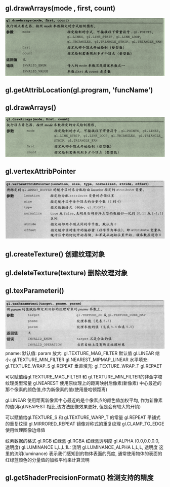 ## gl.drawArrays(mode , first, count)
![](WebGL-Programming-Guide/images/img_2.png)
## gl.getAttribLocation(gl.program, 'funcName')

## gl.drawArrays()
![](WebGL-Programming-Guide/images/img_5.png)

## gl.vertexAttribPointer
![](WebGL-Programming-Guide/images/img_6.png)

## gl.createTexture() 创建纹理对象
## gl.deleteTexture(texture) 删除纹理对象


## gl.texParameteri()
![](WebGL-Programming-Guide/images/img_7.png)
pname: 默认值: param
放大: gl.TEXTURE_MAG_FILTER 默认值  gl.LINEAR
缩小: gl.TEXTURE_MIN_FILTER        gl.NEAREST_MIPMAP_LINEAR
水平填充: gl.TEXTURE_WRAP_S         gl.REPEAT
垂直填充: gl.TEXTURE_WRAP_T         gl.REPAET

可以赋值给gl.TEXTURE_MAG_FILTER 和 gl.TEXTURE_MIN_FILTER的非金字塔纹理类型常量
gl.NEAREST
使用原纹理上的距离映射后像素(新像素) 中心最近的那个像素的颜色值,作为新像素的值(使用曼哈顿距离)

gl.LINEAR 使用距离新像素中心最近的是个像素点的颜色值加权平均, 作为新像素的值(与gl.NEAPEST 相比,该方法图像效果更好, 但是会有较大的开销)

可以赋值给gl.TEXTURE_S 和 gl.TEXTURE_WARP_T 的常量
gl.REPEAT 平铺式的重复纹理
gl.MIRRORED_REPEAT 镜像对称式的重复纹理
gl.CLAMP_TO_EDGE 使用纹理图像边缘值

纹素数据的格式
gl.RGB 红绿蓝
gl.RGBA 红绿蓝透明度
gl.ALPHA (0.0,0.0,0.0, 透明度)
gl.LUMINANCE L,L,L,1L: 流明
gl.LUMINANCE_ALPHA L,L,L, 透明度
这里的流明(luminance) 表示我们感知到的物体表面的亮度, 通常使用物体的表面的红绿蓝颜色的分量值的加权平均来计算流明

## gl.getShaderPrecisionFormat() 检测支持的精度
